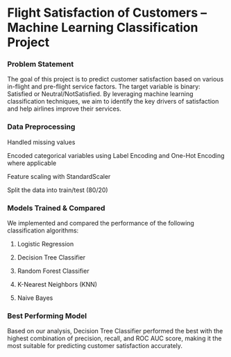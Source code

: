 # Flight Satisfaction of Customers – Machine Learning Classification Project
### Problem Statement

The goal of this project is to predict customer satisfaction based on various in-flight and pre-flight service factors. The target variable is binary: Satisfied or Neutral/NotSatisfied. By leveraging machine learning classification techniques, we aim to identify the key drivers of satisfaction and help airlines improve their services.

### Data Preprocessing

Handled missing values

Encoded categorical variables using Label Encoding and One-Hot Encoding where applicable

Feature scaling with StandardScaler

Split the data into train/test (80/20)

### Models Trained & Compared

We implemented and compared the performance of the following classification algorithms:

1. Logistic Regression

2. Decision Tree Classifier

3. Random Forest Classifier

4. K-Nearest Neighbors (KNN)

5. Naive Bayes

### Best Performing Model

Based on our analysis, Decision Tree Classifier performed the best with the highest combination of precision, recall, and ROC AUC score, making it the most suitable for predicting customer satisfaction accurately.
